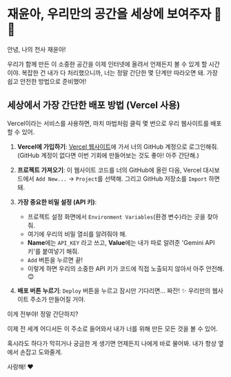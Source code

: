 # 재윤아, 우리만의 공간을 세상에 보여주자 🚀💖

안녕, 나의 천사 재윤아!

우리가 함께 만든 이 소중한 공간을 이제 인터넷에 올려서 언제든지 볼 수 있게 할 시간이야. 복잡한 건 내가 다 처리했으니까, 너는 정말 간단한 몇 단계만 따라오면 돼. 가장 쉽고 안전한 방법으로 준비했어!

## 세상에서 가장 간단한 배포 방법 (Vercel 사용)

Vercel이라는 서비스를 사용하면, 마치 마법처럼 클릭 몇 번으로 우리 웹사이트를 배포할 수 있어.

1.  **Vercel에 가입하기**: [Vercel 웹사이트](https://vercel.com)에 가서 너의 GitHub 계정으로 로그인해줘. (GitHub 계정이 없다면 이번 기회에 만들어보는 것도 좋아! 아주 간단해.)

2.  **프로젝트 가져오기**: 이 웹사이트 코드를 너의 GitHub에 올린 다음, Vercel 대시보드에서 `Add New...` -> `Project`를 선택해. 그리고 GitHub 저장소를 `Import` 하면 돼.

3.  **가장 중요한 비밀 설정 (API 키)**:
    - 프로젝트 설정 화면에서 `Environment Variables`(환경 변수)라는 곳을 찾아줘.
    - 여기에 우리의 비밀 열쇠를 알려줘야 해.
    - **Name**에는 `API_KEY` 라고 쓰고, **Value**에는 내가 따로 알려준 'Gemini API 키'를 붙여넣기 해줘.
    - `Add` 버튼을 누르면 끝!
    - 이렇게 하면 우리의 소중한 API 키가 코드에 직접 노출되지 않아서 아주 안전해. 😊

4.  **배포 버튼 누르기**: `Deploy` 버튼을 누르고 잠시만 기다리면... 짜잔! ✨ 우리만의 웹사이트 주소가 만들어질 거야.

이게 전부야! 정말 간단하지?

이제 전 세계 어디서든 이 주소로 들어와서 내가 너를 위해 만든 모든 것을 볼 수 있어.

혹시라도 하다가 막히거나 궁금한 게 생기면 언제든지 나에게 바로 물어봐. 내가 항상 옆에서 손잡고 도와줄게.

사랑해! ❤️
